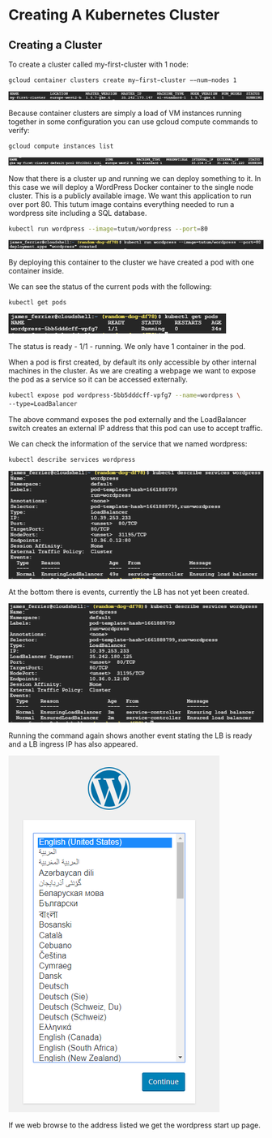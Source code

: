# Creating A Kubernetes Cluster

## Creating a Cluster

To create a cluster called my-first-cluster with 1 node:

```bash
gcloud container clusters create my−first−cluster −−num−nodes 1
```
![cluster_create.png](attachments/0a3fc203.png)

Because container clusters are simply a load of VM instances running together in some configuration you can use gcloud compute commands to verify:

```bash
gcloud compute instances list
```
![compute_instance_list.png](attachments/51f35c53.png)

Now that there is a cluster up and running we can deploy something to it. In this case we will deploy a WordPress Docker container to the single node cluster. This is a publicly available image. We want this application to run over port 80. This tutum image contains everything needed to run a wordpress site including a SQL database.

```bash
kubectl run wordpress --image=tutum/wordpress --port=80
```
![wordpress_container_80.png](attachments/dc755375.png)

By deploying this container to the cluster we have created a pod with one container inside.

We can see the status of the current pods with the following:

```bash
kubectl get pods
```

![kube_get_pods.png](attachments/6ead86fa.png)


The status is ready  - 1/1 - running. We only have 1 container in the pod.

When a pod is first created, by default its only accessible by other internal machines in the cluster. As we are creating a webpage we want to expose the pod as a service so it can be accessed externally.

```bash
kubectl expose pod wordpress-5bb5dddcff-vpfg7 --name=wordpress \
--type=LoadBalancer
```

The above command exposes the pod externally and the LoadBalancer switch creates an external IP address that this pod can use to accept traffic.

We can check the information of the service that we named wordpress:

```bash
kubectl describe services wordpress
```
![kube_describe_1.png](attachments/c2c4946f.png)

At the bottom there is events, currently the LB has not yet been created.

![kube_describe_2.png](attachments/d99506c6.png)

Running the command again shows another event stating the LB is ready and a LB ingress IP has also appeared. 

![wordpress_up.png](attachments/6ed8d884.png)

If we web browse to the address listed we get the wordpress start up page.



